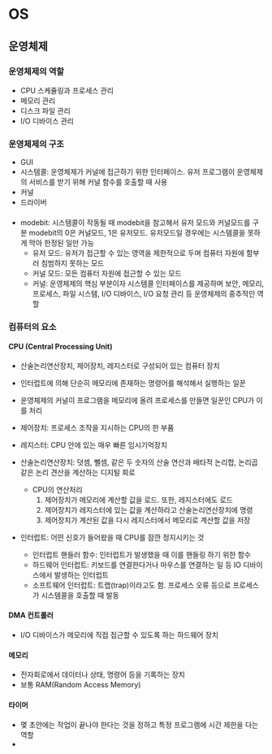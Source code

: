 # OS
## 운영체제
### 운영체제의 역할
- CPU 스케쥴링과 프로세스 관리
- 메모리 관리
- 디스크 파일 관리
- I/O 디바이스 관리

### 운영체제의 구조
- GUI
- 시스템콜: 운영체제가 커널에 접근하기 위한 인터페이스.
유저 프로그램이 운영체제의 서비스를 받기 위해 커널 함수를 호출할 때 사용
- 커널
- 드라이버
####

- modebit: 시스템콜이 작동될 때 modebit을 참고해서 유저 모드와 커널모드를 구분
modebit의 0은 커널모드, 1은 유저모드. 유저모드일 경우에는 시스템콜을 못하게 막아 한정된 일만 가능
  - 유저 모드: 유저가 접근할 수 있는 영역을 제한적으로 두며 컴퓨터 자원에 함부러 침범하지 못하는 모드
  - 커널 모드: 모든 컴퓨터 자원에 접근할 수 있는 모드
  - 커널: 운영체제의 핵심 부분이자 시스템콜 인터페이스를 제공하며 
  보안, 메모리, 프로세스, 파일 시스템, I/O 디바이스, I/O 요청 관리 등 운영체제의 중추적인 역할

### 컴퓨터의 요소
#### CPU (Central Processing Unit)
- 산술논리연산장치, 제어장치, 레지스터로 구성되어 있는 컴퓨터 장치
- 인터럽트에 의해 단순히 메모리에 존재하는 명령어를 해석해서 실행하는 일꾼
- 운영체제의 커널이 프로그램을 메모리에 올려 프로세스를 만들면 일꾼인 CPU가 이를 처리

- 제어장치: 프로세스 조작을 지시하는 CPU의 한 부품
- 레지스터: CPU 안에 있는 매우 빠른 임시기억장치
- 산술논리연산장치: 덧셈, 뺄셈, 같은 두 숫자의 산술 연산과 배타적 논리합, 논리곱 같은 논리 견산을 계산하는 디지털 회로

  - CPU의 연산처리
    1. 제어장치가 메모리에 계산할 값을 로드. 또한, 레지스터에도 로드
    2. 제어장치가 레지스터에 있는 값을 계산하라고 산술논리연산장치에 명령
    3. 제어장치가 계산된 값을 다시 레지스터에서 메모리로 계산할 값을 저장
  
- 인터럽트: 어떤 신호가 들어왔을 때 CPU를 잠깐 정지시키는 것
  - 인터럽트 핸들러 함수: 인터럽트가 발생했을 때 이를 핸들링 하기 위한 함수
  - 하드웨어 인터럽트: 키보드를 연결한다거나 마우스를 연결하는 일 등 IO 디바이스에서 발생하는 인터럽트
  - 소프트웨어 인터럽트: 트랩(trap)이라고도 함. 프로세스 오류 등으로 프로세스가 시스템콜을 호출할 때 발동

#### DMA 컨트롤러
- I/O 디바이스가 메모리에 직접 접근할 수 있도록 하는 하드웨어 장치

#### 메모리
- 전자회로에서 데이터나 상태, 명령어 등을 기록하는 장치
- 보통 RAM(Random Access Memory)

#### 타이머
- 몇 초안에는 작업이 끝나야 한다는 것을 정하고 특정 프로그램에 시간 제한을 다는 역할
- 
